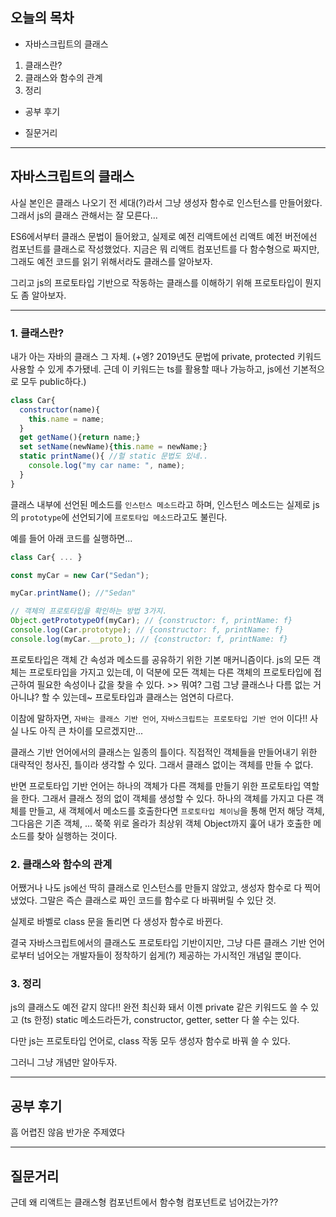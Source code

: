 ## 오늘의 목차

* 자바스크립트의 클래스
1. 클래스란?
2. 클래스와 함수의 관계
3. 정리

* 공부 후기

* 질문거리

***

## 자바스크립트의 클래스

사실 본인은 클래스 나오기 전 세대(?)라서 그냥 생성자 함수로 인스턴스를 만들어왔다. 그래서 js의 클래스 관해서는 잘 모른다...

ES6에서부터 클래스 문법이 들어왔고, 실제로 예전 리액트에선 리액트 예전 버전에선 컴포넌트를 클래스로 작성했었다. 지금은 뭐 리액트 컴포넌트를 다 함수형으로 짜지만, 그래도 예전 코드를 읽기 위해서라도 클래스를 알아보자.

그리고 js의 프로토타입 기반으로 작동하는 클래스를 이해하기 위해 프로토타입이 뭔지도 좀 알아보자.

***

### 1. 클래스란?

내가 아는 자바의 클래스 그 자체. (+엥? 2019년도 문법에 private, protected 키워드 사용할 수 있게 추가됐네. 근데 이 키워드는 ts를 활용할 때나 가능하고, js에선 기본적으로 모두 public하다.)

```js
class Car{
  constructor(name){
    this.name = name;
  }
  get getName(){return name;}
  set setName(newName){this.name = newName;}
  static printName(){ //헐 static 문법도 있네..
    console.log("my car name: ", name);
  }
}
```
클래스 내부에 선언된 메소드를 `인스턴스 메소드`라고 하며, 인스턴스 메소드는 실제로 js의 `prototype`에 선언되기에 `프로토타입 메소드`라고도 불린다. 

예를 들어 아래 코드를 실행하면...
```js
class Car{ ... }

const myCar = new Car("Sedan");

myCar.printName(); //"Sedan"

// 객체의 프로토타입을 확인하는 방법 3가지.
Object.getPrototypeOf(myCar); // {constructor: f, printName: f}
console.log(Car.prototype); // {constructor: f, printName: f}
console.log(myCar.__proto_); // {constructor: f, printName: f}
```

프로토타입은 객체 간 속성과 메소드를 공유하기 위한 기본 매커니즘이다. 
js의 모든 객체는 프로토타입을 가지고 있는데, 이 덕분에 모든 객체는 다른 객체의 프로토타입에 접근하여 필요한 속성이나 값을 찾을 수 있다. >> 뭐여? 그럼 그냥 클래스나 다름 없는 거 아니냐? 할 수 있는데~ 프로토타입과 클래스는 엄연히 다르다.

이참에 말하자면, `자바는 클래스 기반 언어`, `자바스크립트는 프로토타입 기반 언어` 이다!! 
사실 나도 아직 큰 차이를 모르겠지만...

클래스 기반 언어에서의 클래스는 일종의 틀이다. 직접적인 객체들을 만들어내기 위한 대략적인 청사진, 틀이라 생각할 수 있다. 그래서 클래스 없이는 객체를 만들 수 없다.

반면 프로토타입 기반 언어는 하나의 객체가 다른 객체를 만들기 위한 프로토타입 역할을 한다. 그래서 클래스 정의 없이 객체를 생성할 수 있다. 하나의 객체를 가지고 다른 객체를 만들고, 새 객체에서 메소드를 호출한다면 `프로토타입 체이닝`을 통해 먼저 해당 객체, 그다음은 기존 객체, ... 쭉쭉 위로 올라가 최상위 객체 Object까지 훑어 내가 호출한 메소드를 찾아 실행하는 것이다.



### 2. 클래스와 함수의 관계

어쨌거나 나도 js에선 딱히 클래스로 인스턴스를 만들지 않았고, 생성자 함수로 다 찍어냈었다. 그말은 즉슨 클래스로 짜인 코드를 함수로 다 바꿔버릴 수 있단 것.

실제로 바벨로 class 문을 돌리면 다 생성자 함수로 바뀐다.

결국 자바스크립트에서의 클래스도 프로토타입 기반이지만, 그냥 다른 클래스 기반 언어로부터 넘어오는 개발자들이 정착하기 쉽게(?) 제공하는 가시적인 개념일 뿐이다.

### 3. 정리

js의 클래스도 예전 같지 않다!! 완전 최신화 돼서 이젠 private 같은 키워드도 쓸 수 있고 (ts 한정) static 메소드라든가, constructor, getter, setter 다 쓸 수는 있다.

다만 js는 프로토타입 언어로, class 작동 모두 생성자 함수로 바꿔 쓸 수 있다.

그러니 그냥 개념만 알아두자.

***

## 공부 후기

흠 어렵진 않음 반가운 주제였다

***

## 질문거리

근데 왜 리액트는 클래스형 컴포넌트에서 함수형 컴포넌트로 넘어갔는가?? 

